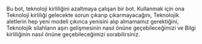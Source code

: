 Bu bot, teknoloji kirliliğini azaltmaya çalışan bir bot. Kullanmak için ona Teknoloji kirliliği gelecekte sorun çıkarıp çıkarmayacağını, Teknolojik aletlerin hep yeni modeli
çıkınca yenisini alıp almamamız gerektiğini, Teknolojik silahların aşırı gelişmesinin nasıl önüne geçebileceğimizi ve Bilgi kirliliğinin nasıl önüne geçebileceğimizi sorabilirsiniz.
